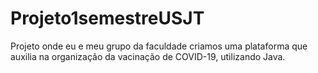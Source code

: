 # Projeto1semestreUSJT
Projeto onde eu e meu grupo da faculdade criamos uma plataforma que auxilia na organização da vacinação de COVID-19, utilizando Java. 
